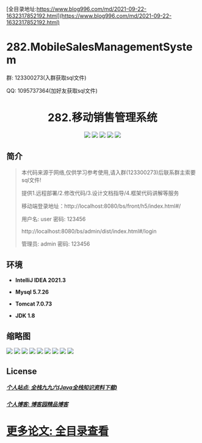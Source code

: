 [全目录地址:https://www.blog996.com/md/2021-09-22-1632317852192.html](https://www.blog996.com/md/2021-09-22-1632317852192.html)
# 282.MobileSalesManagementSystem

<p>群: 123300273(入群获取sql文件)</p>
<p>QQ: 1095737364(加好友获取sql文件)</p>

<p><h1 align="center">282.移动销售管理系统</h1></p>


<p align="center">
	<img src="https://img.shields.io/badge/jdk-1.8-orange.svg"/>
    <img src="https://img.shields.io/badge/spring-5.x-lightgrey.svg"/>
    <img src="https://img.shields.aio/badge/springmvc-3.x-blue.svg"/>
    <img src="https://img.shields.io/badge/mybatis-5.x-yellow.svg"/>
    <img src="https://img.shields.io/badge/vue-5.x-green.svg"/>
</p>

## 简介

> 本代码来源于网络,仅供学习参考使用,请入群(123300273)后联系群主索要sql文件!
>
> 提供1.远程部署/2.修改代码/3.设计文档指导/4.框架代码讲解等服务
>
> 移动端登录地址：http://localhost:8080/bs/front/h5/index.html#/
>
> 用户名: user   密码: 123456
>
> http://localhost:8080/bs/admin/dist/index.html#/login
> 
> 管理员: admin   密码: 123456
>

>

## 环境

- <b>IntelliJ IDEA 2021.3</b>

- <b>Mysql 5.7.26</b>

- <b>Tomcat 7.0.73</b>

- <b>JDK 1.8</b>




## 缩略图

![](https://img2023.cnblogs.com/blog/588112/202310/588112-20231023093510237-1143510165.png)
![](https://img2023.cnblogs.com/blog/588112/202310/588112-20231023093515845-1659938154.png)
![](https://img2023.cnblogs.com/blog/588112/202310/588112-20231023093520247-245329807.png)
![](https://img2023.cnblogs.com/blog/588112/202310/588112-20231023093523722-1437445725.png)
![](https://img2023.cnblogs.com/blog/588112/202310/588112-20231023093527965-623400358.png)
![](https://img2023.cnblogs.com/blog/588112/202310/588112-20231023093531438-814148608.png)
![](https://img2023.cnblogs.com/blog/588112/202310/588112-20231023093535117-354278261.png)
![](https://img2023.cnblogs.com/blog/588112/202310/588112-20231023093540750-1813190190.png)
![](https://img2023.cnblogs.com/blog/588112/202310/588112-20231023093545454-1809893299.png)




## License

##### [个人站点: 全栈九九六(Java全栈知识资料下载)](https://www.blog996.com/)
##### [个人博客: 博客园精品博客](https://www.cnblogs.com/yysbolg/)
# [更多论文: 全目录查看](https://www.blog996.com/md/2021-09-22-1632317852192.html)


